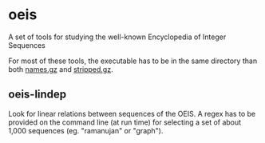 # oeis
A set of tools for studying the well-known Encyclopedia of Integer Sequences

For most of these tools, the executable has to be in the same directory than both [names.gz](https://oeis.org/names.gz) and [stripped.gz](https://oeis.org/stripped.gz).

## oeis-lindep

Look for linear relations between sequences of the OEIS. A regex has to be provided on the command line (at run time) for selecting a set of about 1,000 sequences (eg. "ramanujan" or "graph").

